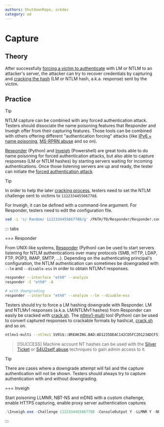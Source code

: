 ```yaml
---
authors: ShutdownRepo, sckdev
category: ad
---
```


# Capture

## Theory

After successfully [forcing a victim to authenticate](../mitm-and-coerced-authentications/) with LM or NTLM to an attacker's server, the attacker can try to recover credentials by capturing and [cracking the hash](../credentials/cracking.md) (LM or NTLM hash, a.k.a. response) sent by the victim.

## Practice

> [!TIP]
> NTLM capture can be combined with any forced authentication attack. Testers should dissociate the name poisoning features that Responder and Inveigh offer from their capturing features. Those tools can be combined with others offering different "authentication forcing" attacks (like [IPv6 + name poisoning](../mitm-and-coerced-authentications/#ipv6-dns-poisoning), [MS-RPRN abuse](../mitm-and-coerced-authentications/#ms-rprn-abuse) and so on).

[Responder](https://github.com/SpiderLabs/Responder) (Python) and [Inveigh](https://github.com/Kevin-Robertson/Inveigh) (Powershell) are great tools able to do name poisoning for forced authentication attacks, but also able to capture responses (LM or NTLM hashes) by starting servers waiting for incoming authentications. Once those listening servers are up and ready, the tester can initiate the [forced authentication attack](../mitm-and-coerced-authentications/).

> [!TIP]
> In order to help the later [cracking process](../credentials/cracking.md#tips-and-tricks), testers need to set the NTLM challenge sent to victims to `1122334455667788`.
> 
> For Inveigh, it can be defined with a command-line argument. For Responder, testers need to edit the configuration file.
> 
> ```bash
> sed -i 's/ Random/ 1122334455667788/g' /PATH/TO/Responder/Responder.conf
> ```

::: tabs

=== Responder

From UNIX-like systems, [Responder](https://github.com/lgandx/Responder) (Python) can be used to start servers listening for NTLM authentications over many protocols (SMB, HTTP, LDAP, FTP, POP3, IMAP, SMTP, ...). Depending on the authenticating principal's configuration, the NTLM authentication can sometimes be downgraded with `--lm` and `--disable-ess` in order to obtain NTLMv1 responses.

```bash
responder --interface "eth0" --analyze
responder -I "eth0" -A

# with downgrading
responder --interface "eth0" --analyze --lm --disable-ess
```

Testers should try to force a LM hashing downgrade with Responder. LM and NTLMv1 responses (a.k.a. LM/NTLMv1 hashes) from Responder can easily be cracked with [crack.sh](https://crack.sh/netntlm/). The [ntlmv1-multi](https://github.com/evilmog/ntlmv1-multi) tool (Python) can be used to convert captured responses to crackable formats by hashcat, [crack.sh](https://crack.sh/netntlm/) and so on.

```bash
ntlmv1-multi --ntlmv1 SV01$::BREAKING.BAD:AD1235DEAC142CD5FC2D123ADCF51A111ADF45C2345ADCF5:AD1235DEAC142CD5FC2D123ADCF51A111ADF45C2345ADCF5:1122334455667788
```

> [!SUCCESS]
> Machine account NT hashes can be used with the [Silver Ticket](../kerberos/forged-tickets/silver.md) or [S4U2self abuse](../kerberos/delegations/s4u2self-abuse.md) techniques to gain admin access to it.

> [!TIP]
> There are cases where a downgrade attempt will fail and the capture authentication will not be shown. Testers should always try to capture authentication with and without downgrading.


=== Inveigh

Start poisoning LLMNR, NBT-NS and mDNS with a custom challenge, enable HTTPS capturing, enable proxy server authentication captures

```powershell
.\Inveigh.exe -Challenge 1122334455667788 -ConsoleOutput Y -LLMNR Y -NBNS Y -mDNS Y -HTTPS Y -Proxy Y
```

:::
